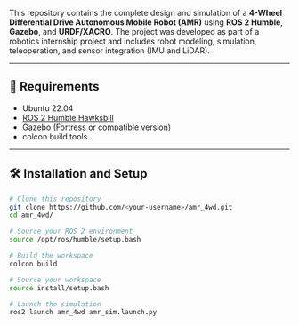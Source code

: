 This repository contains the complete design and simulation of a **4-Wheel Differential Drive Autonomous Mobile Robot (AMR)** using **ROS 2 Humble**, **Gazebo**, and **URDF/XACRO**. The project was developed as part of a robotics internship project and includes robot modeling, simulation, teleoperation, and sensor integration (IMU and LiDAR).

---

## 🔧 Requirements

- Ubuntu 22.04
- [ROS 2 Humble Hawksbill](https://docs.ros.org/en/humble/index.html)
- Gazebo (Fortress or compatible version)
- colcon build tools

---

## 🛠️ Installation and Setup

```bash
# Clone this repository
git clone https://github.com/<your-username>/amr_4wd.git
cd amr_4wd/

# Source your ROS 2 environment
source /opt/ros/humble/setup.bash

# Build the workspace
colcon build

# Source your workspace
source install/setup.bash

# Launch the simulation
ros2 launch amr_4wd amr_sim.launch.py
